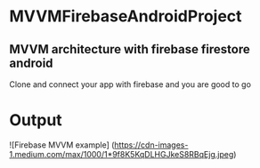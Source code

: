 # MVVMFirebaseAndroidProject

## MVVM architecture with firebase firestore android   

Clone and connect your app with firebase and you are good to go

# Output
![Firebase MVVM example] (https://cdn-images-1.medium.com/max/1000/1*9f8K5KqDLHGJkeS8RBqEjg.jpeg)
